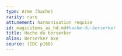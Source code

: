 ```yaml
---
type: Arme (hache)
rarity: rare
attunement: harmonisation requise
id: magicitems_az_hd.md#hache-du-berserker
title: Hache du berserker
alias: Berserker Axe
source: (CDC p168)
---
```


